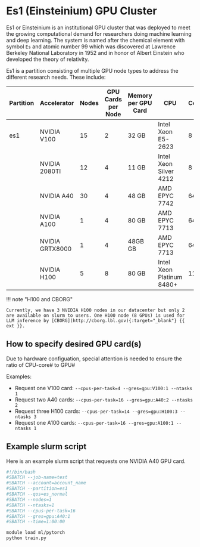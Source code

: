 # Es1 (Einsteinium) GPU Cluster

Es1 or Einsteinium is an institutional GPU cluster that was deployed to meet the growing computational demand for researchers doing machine learning and deep learning. The system is named after the chemical element with symbol `Es` and atomic number 99 which was discovered at Lawrence Berkeley National Laboratory in 1952 and in honor of Albert Einstein who developed the theory of relativity.

Es1 is a partition consisting of multiple GPU node types to address the different research needs. These include:


| Partition | Accelerator | Nodes | GPU Cards per Node | Memory per GPU Card | CPU   | Cores | Memory | Infiniband |
| --------- | ----------- | ----- | ------------------ | --------------------| ----- | ----- | ------ | ----------- |
| es1       | NVIDIA V100 | 15 | 2 | 32 GB | Intel Xeon E5-2623   | 8     | 64GB/192GB   | FDR        | 
|           | NVIDIA 2080TI | 12 | 4 | 11 GB | Intel Xeon Silver 4212 | 8   | 96GB   | FDR        | 
|           | NVIDIA A40 |  30 | 4 | 48 GB |AMD EPYC 7742        | 64    | 512 GB | FDR        |
|           | NVIDIA A100 | 1  | 4 | 80 GB | AMD EPYC 7713     | 64 | 512 GB | HDR |
|           | NVIDIA GRTX8000 | 1  | 4 | 48GB GB | AMD EPYC 7713     | 64 | 512 GB | HDR |
|           | NVIDIA H100 | 5  | 8 | 80 GB | Intel Xeon Platinum 8480+    | 112 | 1 TB | NDR |

!!! note "H100 and CBORG"

    Currently, we have 3 NVIDIA H100 nodes in our datacenter but only 2 are available on slurm to users. One H100 node (8 GPUs) is used for LLM inference by [CBORG](http://cborg.lbl.gov){:target="_blank"} {{ ext }}.

## How to specify desired GPU card(s)
Due to hardware configuation, special attention is needed to ensure the ratio of CPU-core# to GPU#

Examples:

* Request one V100 card: `--cpus-per-task=4 --gres=gpu:V100:1 --ntasks 1`  
* Request two A40 cards: `--cpus-per-task=16 --gres=gpu:A40:2 --ntasks 2`
* Request three H100 cards: `--cpus-per-task=14 --gres=gpu:H100:3 --ntasks 3`  
* Request one A100 cards: `--cpus-per-task=16 --gres=gpu:A100:1 --ntasks 1`  

## Example slurm script 

Here is an example slurm script that requests one NVIDIA A40 GPU card.

``` bash
#!/bin/bash
#SBATCH --job-name=test
#SBATCH --account=account_name
#SBATCH --partition=es1
#SBATCH --qos=es_normal
#SBATCH --nodes=1
#SBATCH --ntasks=1
#SBATCH --cpus-per-task=16
#SBATCH --gres=gpu:A40:1
#SBATCH --time=1:00:00

module load ml/pytorch
python train.py
```
